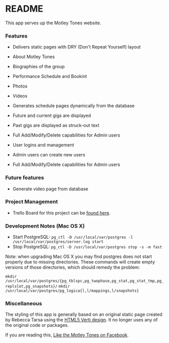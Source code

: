 # README

This app serves up the Motley Tones website.

### Features

* Delivers static pages with DRY (Don't Repeat Yourself) layout
 * About Motley Tones
 * Biographies of the group
 * Performance Schedule and Bookint
 * Photos
 * Videos

* Generates schedule pages dynamically from the database
 * Future and current gigs are displayed
 * Past gigs are displayed as struck-out text
 * Full Add/Modify/Delete capabilities for Admin users

* User logins and management
 * Admin users can create new users
 * Full Add/Modify/Delete capabilities for Admin users

### Future features

* Generate video page from database

### Project Management

* Trello Board for this project can be [found here](https://trello.com/b/VwHfdHD4/motley-tones-web-app).

### Development Notes (Mac OS X)

* Start PostgreSQL: ```pg_ctl -D /usr/local/var/postgres -l /usr/local/var/postgres/server.log start```
* Stop PostgreSQL: ```pg_ctl -D /usr/local/var/postgres stop -s -m fast```

Note: when upgrading Mac OS X you may find postgres does not start properly due to missing directories. These commands will create empty versions of those directories, which should remedy the problem:

```mkdir /usr/local/var/postgres/{pg_tblspc,pg_twophase,pg_stat,pg_stat_tmp,pg_replslot,pg_snapshots}/```
```mkdir /usr/local/var/postgres/pg_logica{l,l/mappings,l/snapshots}```

### Miscellaneous

The styling of this app is generally based on an original static page created by Rebecca Tarsa using the [HTML5 Verti design](http://html6up.net/verti).  It no longer uses any of the original code or packages.

If you are reading this, [Like the Motley Tones on Facebook](http://facebook.com./motleytones.com).
